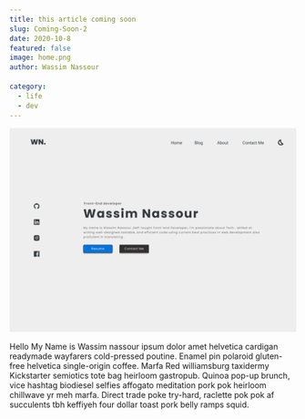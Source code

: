 ```yaml
---
title: this article coming soon
slug: Coming-Soon-2
date: 2020-10-8
featured: false
image: home.png
author: Wassim Nassour

category:
  - life
  - dev
---
```


![this article comming soon 3](home.png)

Hello My Name is Wassim nassour ipsum dolor amet helvetica cardigan readymade wayfarers cold-pressed poutine. Enamel pin polaroid gluten-free helvetica single-origin coffee. Marfa Red williamsburg taxidermy Kickstarter semiotics tote bag heirloom gastropub. Quinoa pop-up brunch, vice hashtag biodiesel selfies affogato meditation pork pok heirloom chillwave yr meh marfa. Direct trade poke try-hard, raclette pok pok af succulents tbh keffiyeh four dollar toast pork belly ramps squid.

```

```
